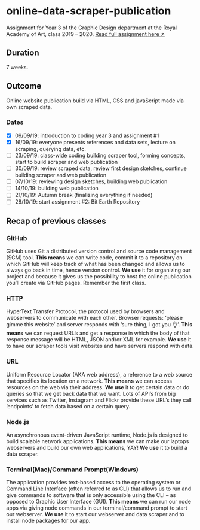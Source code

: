 # online-data-scraper-publication
Assignment for Year 3 of the Graphic Design department at the Royal Academy of Art, class 2019 – 2020.
[Read full assignment here ↗](https://paper.dropbox.com/doc/Online-Data-Scraper-Publication--Ak7D1~mSAq0rC7Qc2Lw4j889Ag-JualCS28p0nqwxidEgZEd)

## Duration
7 weeks.

## Outcome
Online website publication build via HTML, CSS and javaScript made via own scraped data.

### Dates
- [x] 09/09/19: introduction to coding year 3 and assignment #1
- [x] 16/09/19: everyone presents references and data sets, lecture on scraping, querying data, etc. 
- [ ] 23/09/19: class-wide coding building scraper tool, forming concepts, start to build scraper and web publication
- [ ] 30/09/19: review scraped data, review first design sketches, continue building scraper and web publication
- [ ] 07/10/19: reviewing design sketches, building web publication
- [ ] 14/10/19: building web publication
- [ ] 21/10/19: Autumn break (finalizing everything if needed)
- [ ] 28/10/19: start assignment #2: Bit Earth Repository

## Recap of previous classes

### GitHub
GitHub uses Git a distributed version control and source code management (SCM) tool. 
__This means__ we can write code, commit it to a repository on which GitHub will keep track of what has been changed and allows us to always go back in time, hence version control.
__We use__ it for organizing our project and because it gives us the possibility to host the online publication you’ll create via GitHub pages. Remember the first class.

### HTTP
HyperText Transfer Protocol, the protocol used by browsers and webservers to communicate with each other. Browser requests: ‘please gimme this website’ and server responds with ’sure thing, I got you 👌’.
__This means__ we can request URL’s and get a response in which the body of that response message will be HTML, JSON and/or XML for example.
__We use__ it to have our scraper tools visit websites and have servers respond with data.

### URL
Uniform Resource Locator (AKA web address), a reference to a web source that specifies its location on a network.
__This means__ we can access resources on the web via their address.
__We use__ it to get certain data or do queries so that we get back data that we want. Lots of API’s from big services such as Twitter, Instagram and Flickr provide these URL’s they call ‘endpoints’ to fetch data based on a certain query. 

### Node.js
An asynchronous event-driven JavaScript runtime, Node.js is designed to build scalable network applications.
__This means__ we can make our laptops webservers and build our own web applications, YAY!
__We use__ it to build a data scraper.

### Terminal(Mac)/Command Prompt(Windows)
The application provides text-based access to the operating system or Command Line Interface (often referred to as CLI) that allows us to run and give commands to software that is only accessible using the CLI – as opposed to Graphic User Interface (GUI).
__This means__ we can run our node apps via giving node commands in our terminal/command prompt to start our webserver.
__We use__ it to start our webserver and data scraper and to install node packages for our app.